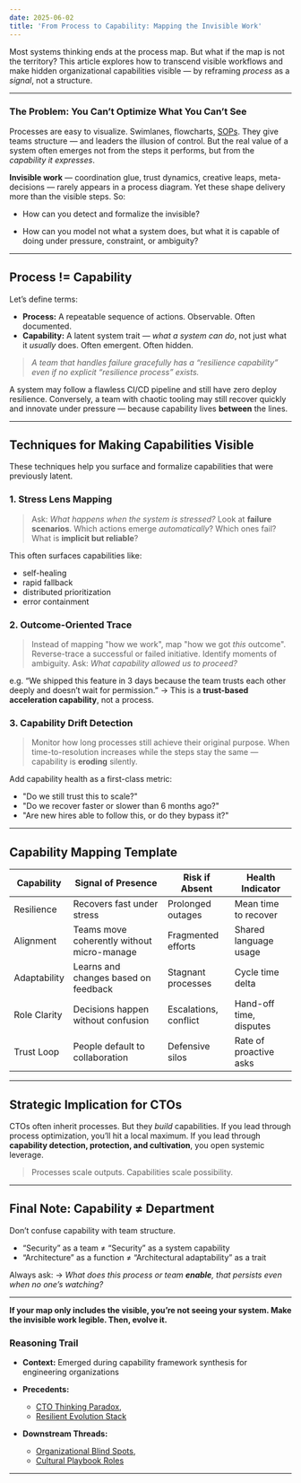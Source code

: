 ```yaml
---
date: 2025-06-02
title: 'From Process to Capability: Mapping the Invisible Work'
---
```


Most systems thinking ends at the process map. But what if the map is not the territory? This article explores how to transcend visible workflows and make hidden organizational capabilities visible — by reframing *process* as a *signal*, not a structure.

---

### The Problem: You Can’t Optimize What You Can’t See

Processes are easy to visualize. Swimlanes, flowcharts, [SOPs](https://en.wikipedia.org/wiki/Standard_operating_procedure). They give teams structure — and leaders the illusion of control. But the real value of a system often emerges not from the steps it performs, but from the *capability it expresses*.

**Invisible work** — coordination glue, trust dynamics, creative leaps, meta-decisions — rarely appears in a process diagram. Yet these shape delivery more than the visible steps. So:

- How can you detect and formalize the invisible?

- How can you model not what a system does, but what it is capable of doing under pressure, constraint, or ambiguity?

---

## Process != Capability

Let’s define terms:

* **Process:** A repeatable sequence of actions. Observable. Often documented.
* **Capability:** A latent system trait — *what a system can do*, not just what it *usually* does. Often emergent. Often hidden.

> *A team that handles failure gracefully has a “resilience capability” even if no explicit “resilience process” exists.*

A system may follow a flawless CI/CD pipeline and still have zero deploy resilience.
Conversely, a team with chaotic tooling may still recover quickly and innovate under pressure — because capability lives **between** the lines.

---

## Techniques for Making Capabilities Visible

These techniques help you surface and formalize capabilities that were previously latent.

### 1. **Stress Lens Mapping**

> Ask: *What happens when the system is stressed?*
> Look at **failure scenarios**.
> Which actions emerge *automatically*? Which ones fail?
> What is **implicit but reliable**?

This often surfaces capabilities like:

* self-healing
* rapid fallback
* distributed prioritization
* error containment

### 2. **Outcome-Oriented Trace**

> Instead of mapping "how we work", map "how we got *this* outcome".
> Reverse-trace a successful or failed initiative.
> Identify moments of ambiguity.
> Ask: *What capability allowed us to proceed?*

e.g. “We shipped this feature in 3 days because the team trusts each other deeply and doesn’t wait for permission.”
→ This is a **trust-based acceleration capability**, not a process.

### 3. **Capability Drift Detection**

> Monitor how long processes still achieve their original purpose.
> When time-to-resolution increases while the steps stay the same — capability is **eroding** silently.

Add capability health as a first-class metric:

* "Do we still trust this to scale?"
* "Do we recover faster or slower than 6 months ago?"
* "Are new hires able to follow this, or do they bypass it?"

---

## Capability Mapping Template

| Capability   | Signal of Presence                         | Risk if Absent        | Health Indicator        |
| ------------ | ------------------------------------------ | --------------------- | ----------------------- |
| Resilience   | Recovers fast under stress                 | Prolonged outages     | Mean time to recover    |
| Alignment    | Teams move coherently without micro-manage | Fragmented efforts    | Shared language usage   |
| Adaptability | Learns and changes based on feedback       | Stagnant processes    | Cycle time delta        |
| Role Clarity | Decisions happen without confusion         | Escalations, conflict | Hand-off time, disputes |
| Trust Loop   | People default to collaboration            | Defensive silos       | Rate of proactive asks  |

---

## Strategic Implication for CTOs

CTOs often inherit processes. But they *build* capabilities.
If you lead through process optimization, you’ll hit a local maximum.
If you lead through **capability detection, protection, and cultivation**, you open systemic leverage.

> Processes scale outputs.
> Capabilities scale possibility.

---

## Final Note: Capability ≠ Department

Don’t confuse capability with team structure.

* “Security” as a team ≠ “Security” as a system capability
* “Architecture” as a function ≠ “Architectural adaptability” as a trait

Always ask:
→ *What does this process or team **enable**, that persists even when no one’s watching?*

---

**If your map only includes the visible, you’re not seeing your system.
Make the invisible work legible. Then, evolve it.**

### Reasoning Trail

* **Context:** Emerged during capability framework synthesis for engineering organizations
* **Precedents:** 
    - [CTO Thinking Paradox](ctothinkingparadox.md), 
    - [Resilient Evolution Stack](resilient-evolution.md)

* **Downstream Threads:** 
    - [Organizational Blind Spots](no-hypothesis-culture.md), 
    - [Cultural Playbook Roles](cultural-roles.md)

---